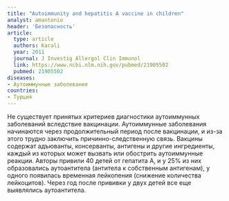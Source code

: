 ```yaml
---
title: "Autoimmunity and hepatitis A vaccine in children"
analyst: amantonio
header: 'Безопасность'
article:
  type: article
  authors: Karali
  year: 2011
  journal: J Investig Allergol Clin Immunol
  link: https://www.ncbi.nlm.nih.gov/pubmed/21905502
  pubmed: 21905502
diseases:
- Аутоиммунные заболевания
countries:
- Турция
---
```


Не существует принятых критериев диагностики аутоиммунных заболеваний вследствие вакцинации. Аутоиммунные заболевания начинаются через продолжительный период после вакцинации, и из-за этого трудно заключить причинно-следственную связь. Вакцины содержат адъюванты, консерванты, антигены и другие ингредиенты, каждый из которых может вызвать или обострить аутоиммунные реакции.
Авторы привили 40 детей от гепатита А, и у 25% из них образовались аутоантитела (антитела к собственным антигенам), у одного появилась временная лейкопения (снижение количества лейкоцитов). Через год после прививки у двух детей все еще выявлялись аутоантитела.
